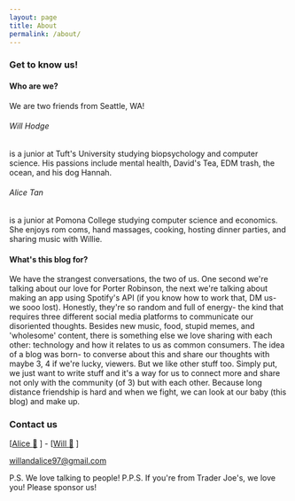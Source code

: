 ```yaml
---
layout: page
title: About
permalink: /about/
---
```



### Get to know us!

#### Who are we?

We are two friends from Seattle, WA! 

###### Will Hodge 
is a junior at Tuft's University studying biopsychology and computer science. His passions include mental health, David's Tea, EDM trash, the ocean, and his dog Hannah. 

###### Alice Tan
is a junior at Pomona College studying computer science and economics. She enjoys rom coms, hand massages, cooking, hosting dinner parties, and sharing music with Willie.  

#### What's this blog for? 

We have the strangest conversations, the two of us. One second we're talking about our love for Porter Robinson, the next we're talking about making an app using Spotify's API (if you know how to work that, DM us- we sooo lost). Honestly, they're so random and full of energy- the kind that requires three different social media platforms to communicate our disoriented thoughts. Besides new music, food, stupid memes, and 'wholesome' content, there is something else we love sharing with each other: technology and how it relates to us as common consumers. The idea of a blog was born- to converse about this and share our thoughts with maybe 3, 4 if we're lucky, viewers. But we like other stuff too. Simply put, we just want to write stuff and it's a way for us to connect more and share not only with the community (of 3) but with each other. Because long distance friendship is hard and when we fight, we can look at our baby (this blog) and make up. 

### Contact us

[[Alice :octopus:](https://aliceetan.github.io/) ] - [[Will :blowfish:](https://will-hodge.github.io/) ]

[willandalice97@gmail.com](mailto:willandalice97@gmail.com)

P.S. We love talking to people! 
P.P.S. If you're from Trader Joe's, we love you! Please sponsor us!
